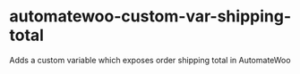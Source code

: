 # automatewoo-custom-var-shipping-total
Adds a custom variable which exposes order shipping total in AutomateWoo
